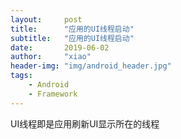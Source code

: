 ```yaml
---
layout:     post
title:      "应用的UI线程启动"
subtitle:   "应用的UI线程启动"
date:       2019-06-02
author:     "xiao"
header-img: "img/android_header.jpg"
tags:
    - Android
    - Framework
---
```



UI线程即是应用刷新UI显示所在的线程
